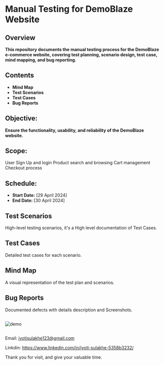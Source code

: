 # Manual Testing for DemoBlaze Website
## Overview
**This repository documents the manual testing process for the DemoBlaze e-commerce website, covering test planning, scenario design, test case, mind mapping, and bug reporting.**

## Contents
- **Mind Map**
- **Test Scenarios**
- **Test Cases**
- **Bug Reports**



## Objective: 
**Ensure the functionality, usability, and reliability of the DemoBlaze website.**

## Scope:

User Sign Up and login
Product search and browsing
Cart management
Checkout process


## Schedule:

- **Start Date:** [29 April 2024]
- **End Date:** [30 April 2024]


## Test Scenarios
High-level testing scenarios, it's a High level documentation of Test Cases.


## Test Cases
Detailed test cases for each scenario.



## Mind Map
A visual representation of the test plan and scenarios.


## Bug Reports
Documented defects with details description and Screenshots.


##


![demo](https://github.com/Jyotisulakhe/DemoBlaze/assets/122368666/b598e4c0-a787-4258-9767-e8eed7ab5707)


##

Email: jyotisulakhe123@gmail.com

Linkdin: https://www.linkedin.com/in/jyoti-sulakhe-5358b3232/

Thank you for visit, and give your valuable time.
